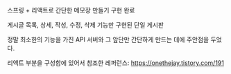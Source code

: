 스프링 + 리액트로 간단한 메모장 만들기 구현 완료

게시글 목록, 상세, 작성, 수정, 삭제 기능만 구현된 단일 게시판

정말 최소한의 기능을 가진 API 서버와 그 앞단만 간단하게 만드는 데에 주안점을 두었다.

리액트 부분을 구성함에 있어서 참조한 레퍼런스:
https://onethejay.tistory.com/191
